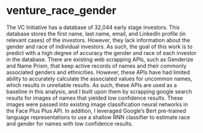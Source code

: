 # venture_race_gender
The VC Initiative has a database of 32,044 early stage investors. This database stores the first name, last name, email, and LinkedIn profile (in relevant cases) of the investors. However, they lack information about the gender and race of individual investors. As such, the goal of this work is to predict with a high degree of accuracy the gender and race of each investor in the database. There are existing web scrapping APIs, such as Genderize and Name Prism, that keep active records of names and their commonly associated genders and ethnicities. However, these APIs have had limited ability to accurately calculate the associated values for uncommon names, which results in unreliable results. As such, these APIs are used as a baseline in this analysis, and I built upon them by scrapping google search results for images of names that yielded low confidence results. These images were passed into existing image classification neural networks in the Face Plus Plus API. In addition, I leveraged Google’s Bert pre-trained language representations to use a shallow RNN classifier to estimate race and gender for names with low confidence results. 
